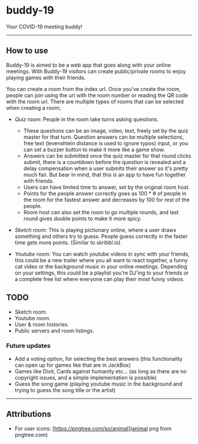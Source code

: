 # buddy-19

Your COVID-19 meeting buddy!

---

## How to use

Buddy-19 is aimed to be a web app that goes along with your online meetings. With Buddy-19 visitors can create public/private rooms to enjoy playing games with their friends.

You can create a room from the index url. Once you've create the room, people can join using the url with the room number or reading the QR code with the room url. There are multiple types of rooms that can be selected when creating a room;

- _Quiz room_: People in the room take turns asking questions.

  - These questions can be an image, video, text, freely set by the quiz master for that turn. Question answers can be multiple selections, free text (levenshtein distance is used to ignore typos) input, or you can set a buzzer button to make it more like a game show.
  - Answers can be submitted once the quiz master for that round clicks submit, there is a countdown before the question is revealed and a delay compensation when a user submits their answer so it's pretty much fair. But bear in mind, that this is an app to have fun together with friends.
  - Users can have limited time to answer, set by the original room host.
  - Points for the people answer correctly goes as 100 \* # of people in the room for the fastest answer and decreases by 100 for rest of the people.
  - Room host can also set the room to go multiple rounds, and last round gives double points to make it more spicy.

- _Sketch room_: This is playing pictionary online, where a user draws something and others try to guess. People guess correctly in the faster time gets more points. (Similar to skribbl.io)

- _Youtube room_: You can watch youtube videos in sync with your friends, this could be a new trailer where you all want to react together, a funny cat video or the background music in your online meetings. Depending on your settings, this could be a playlist you're DJ'ing to your friends or a complete free list where everyone can play their most funny videos.

## TODO

- Sketch room.
- Youtube room.
- User & room histories.
- Public servers and room listings.

### Future updates

- Add a voting option, for selecting the best answers (this functionality can open up for games like that are in JackBox)
- Games like Dixit, Cards against humanity etc... (as long as there are no copyright issues, and a simple implementation is possible)
- Guess the song game (playing youtube music in the background and trying to guess the song title or the artist)

---

## Attributions

- For user icons: [https://pngtree.com/so/animal](animal png from pngtree.com)
